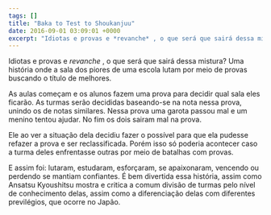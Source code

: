 ```yaml
---
tags: []
title: "Baka to Test to Shoukanjuu"
date: 2016-09-01 03:09:01 +0000
excerpt: "Idiotas e provas e *revanche* , o que será que sairá dessa mistura? Uma história onde a sala dos piores de uma escola lutam por meio de..."
---
```


Idiotas e provas e *revanche* , o que será que sairá dessa mistura? Uma história onde a sala dos piores de uma escola lutam por meio de provas buscando o título de melhores.

As aulas começam e os alunos fazem uma prova para decidir qual sala eles ficarão. As turmas serão decididas baseando-se na nota nessa prova, unindo os de notas similares. Nessa prova uma garota passou mal e um menino tentou ajudar. No fim os dois sairam mal na prova.

Ele ao ver a situação dela decidiu fazer o possível para que ela pudesse refazer a prova e ser reclassificada. Porém isso só poderia acontecer caso a turma deles enfrentasse outras por meio de batalhas com provas.

E assim foi: lutaram, estudaram, esforçaram, se apaixonaram, vencendo ou perdendo se mantiam confiantes. É bem divertida essa história, assim como Ansatsu Kyoushitsu mostra e critica a comum divisão de turmas pelo nível de conhecimento delas, assim como a diferenciação delas com diferentes previlégios, que ocorre no Japão.